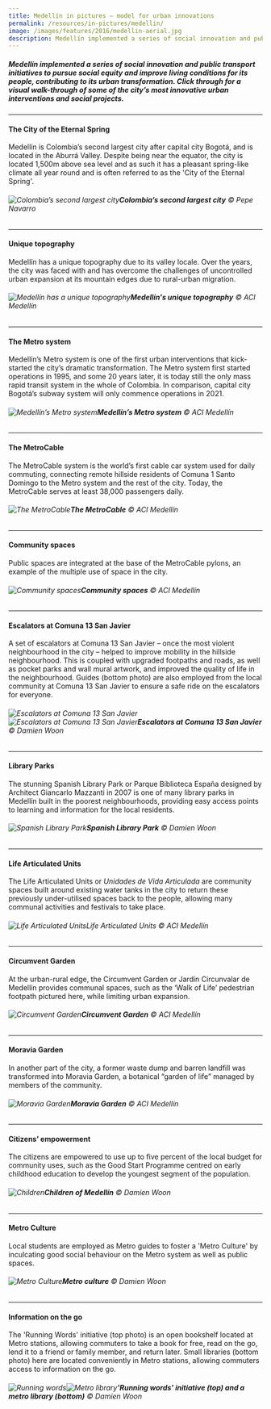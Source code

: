 ```yaml
---
title: Medellín in pictures — model for urban innovations
permalink: /resources/in-pictures/medellin/
image: /images/features/2016/medellin-aerial.jpg
description: Medellín implemented a series of social innovation and public transport initiatives to pursue social equity and improve living conditions for its people, contributing to its urban transformation. Click through for a visual walk-through of some of the city’s most innovative urban interventions and social projects.
---
```


##### Medellín implemented a series of social innovation and public transport initiatives to pursue social equity and improve living conditions for its people, contributing to its urban transformation. Click through for a visual walk-through of some of the city’s most innovative urban interventions and social projects.

---

#### **The City of the Eternal Spring**

Medellín is Colombia’s second largest city after capital city Bogotá, and is located in the Aburrá Valley. Despite being near the equator, the city is located 1,500m above sea level and as such it has a pleasant spring-like climate all year round and is often referred to as the 'City of the Eternal Spring'.

###### ![Colombia’s second largest city](/images/features/2016/medellin-aerial.jpg/)**Colombia’s second largest city** © Pepe Navarro

---

#### **Unique topography**

Medellín has a unique topography due to its valley locale. Over the years, the city was faced with and has overcome the challenges of uncontrolled urban expansion at its mountain edges due to rural-urban migration.

###### ![Medellín has a unique topography](/images/features/2016/medellin-aerial2.jpg/)**Medellín's unique topography** © ACI Medellín

---

#### **The Metro system**

Medellín’s Metro system is one of the first urban interventions that kick-started the city’s dramatic transformation. The Metro system first started operations in 1995, and some 20 years later, it is today still the only mass rapid transit system in the whole of Colombia. In comparison, capital city Bogotá’s subway system will only commence operations in 2021. 

###### ![Medellín’s Metro system](/images/features/2016/metro-system.jpg/)**Medellín’s Metro system** © ACI Medellín

---

#### **The MetroCable**

The MetroCable system is the world’s first cable car system used for daily commuting, connecting remote hillside residents of Comuna 1 Santo Domingo to the Metro system and the rest of the city. Today, the MetroCable serves at least 38,000 passengers daily. 
 
###### ![The MetroCable](/images/features/2016/metrocable.jpg/)**The MetroCable** © ACI Medellín

---

#### **Community spaces**

Public spaces are integrated at the base of the MetroCable pylons, an example of the multiple use of space in the city. 
 
###### ![Community spaces](/images/features/2016/community-spaces.jpg/)**Community spaces** © ACI Medellín

---

#### **Escalators at Comuna 13 San Javier**

A set of escalators at Comuna 13 San Javier – once the most violent neighbourhood in the city – helped to improve mobility in the hillside neighbourhood. This is coupled with upgraded footpaths and roads, as well as pocket parks and wall mural artwork, and improved the quality of life in the neighbourhood. Guides (bottom photo) are also employed from the local community at Comuna 13 San Javier to ensure a safe ride on the escalators for everyone.
 
###### ![Escalators at Comuna 13 San Javier](/images/features/2016/escalators.jpg/)![Escalators at Comuna 13 San Javier](/images/features/2016/escalators2.jpg/)**Escalators at Comuna 13 San Javier** © Damien Woon

---

#### **Library Parks**

The stunning Spanish Library Park or Parque Biblioteca España designed by Architect Giancarlo Mazzanti in 2007 is one of many library parks in Medellín built in the poorest neighbourhoods, providing easy access points to learning and information for the local residents.
 
###### ![Spanish Library Park](/images/features/2016/library-park.jpg/)**Spanish Library Park** © Damien Woon
---

#### **Life Articulated Units**

The Life Articulated Units or *Unidades de Vida Articulada* are community spaces built around existing water tanks in the city to return these previously under-utilised spaces back to the people, allowing many communal activities and festivals to take place. 
 
###### ![Life Articulated Units](/images/features/2016/life-articulated-units.jpg/)Life Articulated Units © ACI Medellín

---

#### **Circumvent Garden**

At the urban-rural edge, the Circumvent Garden or Jardin Circunvalar de Medellín provides communal spaces, such as the ‘Walk of Life’ pedestrian footpath pictured here, while limiting urban expansion. 
 
###### ![Circumvent Garden](/images/features/2016/circumvent-garden2.jpg/)**Circumvent Garden** © ACI Medellín

---

#### **Moravia Garden**

In another part of the city, a former waste dump and barren landfill was transformed into Moravia Garden, a botanical “garden of life” managed by members of the community. 
 
###### ![Moravia Garden](/images/features/2016/moravia-garden.jpg/)**Moravia Garden** © ACI Medellín

---

#### **Citizens’ empowerment**

The citizens are empowered to use up to five percent of the local budget for community uses, such as the Good Start Programme centred on early childhood education to develop the youngest segment of the population. 

###### ![Children](/images/features/2016/good-start-programme.jpg/)**Children of Medellín** © Damien Woon

---

#### **Metro Culture**

Local students are employed as Metro guides to foster a 'Metro Culture' by inculcating good social behaviour on the Metro system as well as public spaces.  

###### ![Metro Culture](/images/features/2016/metro-culture.jpg/)**Metro culture** © Damien Woon

---

#### **Information on the go**

The 'Running Words' initiative (top photo) is an open bookshelf located at Metro stations, allowing commuters to take a book for free, read on the go, lend it to a friend or family member, and return later. Small libraries (bottom photo) here are located conveniently in Metro stations, allowing commuters access to information on the go.   

###### ![Running words](/images/features/2016/running-words.jpg/)![Metro library](/images/features/2016/metro-library.jpg/)**'Running words' initiative (top) and a metro library (bottom)** © Damien Woon
